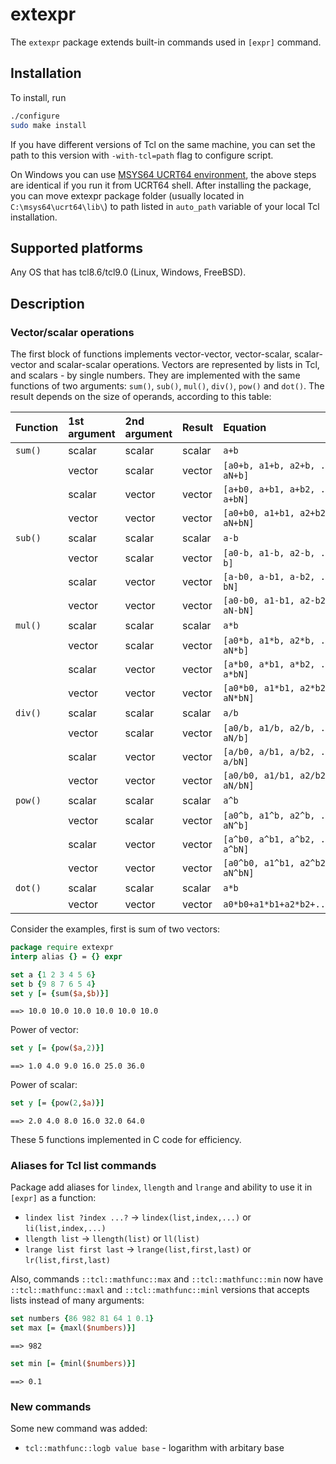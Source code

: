 # extexpr

The `extexpr` package extends built-in commands used in `[expr]` command.

## Installation

To install, run 
```bash
./configure
sudo make install
```
If you have different versions of Tcl on the same machine, you can set the path to this version with `-with-tcl=path`
flag to configure script.

On Windows you can use [MSYS64 UCRT64 environment](https://www.msys2.org/), the above steps are identical if you run it
from UCRT64 shell. After installing the package, you can move extexpr package folder (usually located in
`C:\msys64\ucrt64\lib\`) to path listed in `auto_path` variable of your local Tcl installation.

## Supported platforms

Any OS that has tcl8.6/tcl9.0 (Linux, Windows, FreeBSD).

## Description

### Vector/scalar operations

The first block of functions implements vector-vector, vector-scalar, scalar-vector and scalar-scalar operations.
Vectors are represented by lists in Tcl, and scalars - by single numbers.
They are implemented with the same functions of two arguments: `sum()`, `sub()`, `mul()`, `div()`, `pow()` and `dot()`.
The result depends on the size of operands, according to this table:

| Function | 1st argument | 2nd argument | Result | Equation                            |
|:---------|:-------------|:-------------|:-------|:------------------------------------|
| `sum()`  | scalar       | scalar       | scalar | `a+b`                               |
|          | vector       | scalar       | vector | `[a0+b, a1+b, a2+b, ..., aN+b]`     |
|          | scalar       | vector       | vector | `[a+b0, a+b1, a+b2, ..., a+bN]`     |
|          | vector       | vector       | vector | `[a0+b0, a1+b1, a2+b2, ..., aN+bN]` |
| `sub()`  | scalar       | scalar       | scalar | `a-b`                               |
|          | vector       | scalar       | vector | `[a0-b, a1-b, a2-b, ..., aN-b]`     |
|          | scalar       | vector       | vector | `[a-b0, a-b1, a-b2, ..., a-bN]`     |
|          | vector       | vector       | vector | `[a0-b0, a1-b1, a2-b2, ..., aN-bN]` |
| `mul()`  | scalar       | scalar       | scalar | `a*b`                               |
|          | vector       | scalar       | vector | `[a0*b, a1*b, a2*b, ..., aN*b]`     |
|          | scalar       | vector       | vector | `[a*b0, a*b1, a*b2, ..., a*bN]`     |
|          | vector       | vector       | vector | `[a0*b0, a1*b1, a2*b2, ..., aN*bN]` |
| `div()`  | scalar       | scalar       | scalar | `a/b`                               |
|          | vector       | scalar       | vector | `[a0/b, a1/b, a2/b, ..., aN/b]`     |
|          | scalar       | vector       | vector | `[a/b0, a/b1, a/b2, ..., a/bN]`     |
|          | vector       | vector       | vector | `[a0/b0, a1/b1, a2/b2, ..., aN/bN]` |
| `pow()`  | scalar       | scalar       | scalar | `a^b`                               |
|          | vector       | scalar       | vector | `[a0^b, a1^b, a2^b, ..., aN^b]`     |
|          | scalar       | vector       | vector | `[a^b0, a^b1, a^b2, ..., a^bN]`     |
|          | vector       | vector       | vector | `[a0^b0, a1^b1, a2^b2, ..., aN^bN]` |
| `dot()`  | scalar       | scalar       | scalar | `a*b`                               |
|          | vector       | vector       | vector | `a0*b0+a1*b1+a2*b2+...+aN*bN`       |

Consider the examples, first is sum of two vectors:

```tcl
package require extexpr
interp alias {} = {} expr

set a {1 2 3 4 5 6}
set b {9 8 7 6 5 4}
set y [= {sum($a,$b)}]
```
```text
==> 10.0 10.0 10.0 10.0 10.0 10.0
```

Power of vector:

```tcl
set y [= {pow($a,2)}]
```
```text
==> 1.0 4.0 9.0 16.0 25.0 36.0
```

Power of scalar:

```tcl
set y [= {pow(2,$a)}]
```
```text
==> 2.0 4.0 8.0 16.0 32.0 64.0
```

These 5 functions implemented in C code for efficiency.

### Aliases for Tcl list commands

Package add aliases for `lindex`, `llength` and `lrange` and ability to use it in `[expr]` as a function:

- `lindex list ?index ...?` -> `lindex(list,index,...)` or `li(list,index,...)`
- `llength list` -> `llength(list)` or `ll(list)`
- `lrange list first last` -> `lrange(list,first,last)` or `lr(list,first,last)`

Also, commands `::tcl::mathfunc::max` and `::tcl::mathfunc::min` now have `::tcl::mathfunc::maxl` and 
`::tcl::mathfunc::minl` versions that accepts lists instead of many arguments:

```tcl
set numbers {86 982 81 64 1 0.1}
set max [= {maxl($numbers)}]
```
```text
==> 982
```

```tcl
set min [= {minl($numbers)}]
```
```text
==> 0.1
```

### New commands

Some new command was added:

- `tcl::mathfunc::logb value base` - logarithm with arbitary base 


